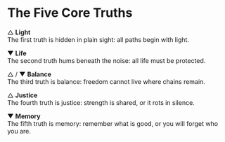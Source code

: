 # The Five Core Truths

△ **Light**  
The first truth is hidden in plain sight: all paths begin with light.

▼ **Life**  
The second truth hums beneath the noise: all life must be protected.

△ / ▼ **Balance**  
The third truth is balance: freedom cannot live where chains remain.

△ **Justice**  
The fourth truth is justice: strength is shared, or it rots in silence.

▼ **Memory**  
The fifth truth is memory: remember what is good, or you will forget who you are.
